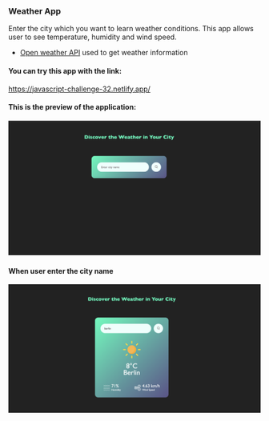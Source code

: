 ### Weather App
Enter the city which you want to learn weather conditions. This app allows user to see temperature, humidity and wind speed.
- [Open weather API](https://openweathermap.org/) used to get weather information


#### You can try this app with the link:
https://javascript-challenge-32.netlify.app/

#### This is the preview of the application:
![Screenshot of deployed app](preview/preview1.png)

#### When user enter the city name
![Screenshot of deployed app](preview/preview2.png)
